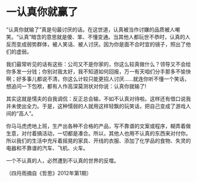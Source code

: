 # 一认真你就赢了

“认真你就输了”真是句最讨厌的话。在这世道，认真被当作讨嫌的品质被人嘲笑。“认真”暗含的意思就是傻、笨、不懂变通。当其他人都玩世不恭时，认真的人反而变成弱势群体，被人笑话、被人讨厌。因为你是面不合时宜的镜子，照出了他们的虚弱。 

我们最常听见的话有这些：公司又不是你家的，你这么较真做什么？领导又不会给你多发一分钱；你别对我太好，我不知道如何回报，万一有天咱们分手那多不愉快啊；好多事儿都说不清，你这么计较只能更招人讨厌……就连你听不懂一个笑话，想追问一下包袱，都有人作高深莫测状对你说：认真你就输了! 

其实这就是懦夫的自我调侃：反正总会输，不如不认真对待啦。这样还有借口说我并未使出全力。于是，这种懦弱的人就用这样轻飘的玩笑话，把自己变成了游戏人间的“高人”。 

你马马虎虎地上班，生产出各种不合格的产品，写不靠谱的文案或程序，糊弄着做生意，对付着搞活动，一切都是凑合。所以，其他人也用不认真的东西来对付你。所以我们的生活中充斥着摇晃的家具、开线的衣服、添加了化学品的食物、失灵的电器和不靠谱的汽车、飞机、火车。 

一个不认真的人，必然遭到不认真的世界的反噬。 

（四月雨摘自《哲思》2012年第1期）